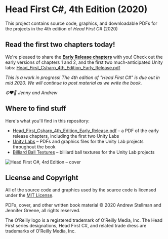 # Head First C#, 4th Edition (2020)
This project contains source code, graphics, and downloadable PDFs for the projects in the 4th edition of *Head First C#* (2020)

## Read the first two chapters today!

We're pleased to share the **[Early Release chapters](EarlyRelease/Head_First_Csharp_4th_Edition_Early_Release.pdf)** with you! Check out the early versions of chapters 1 and 2, and the first two much-anticipated Unity labs: [Head_First_Csharp_4th_Edition_Early_Release.pdf](EarlyRelease/Head_First_Csharp_4th_Edition_Early_Release.pdf)

_This is a work in progress! The 4th edition of "Head First C#" is due out in mid 2020. We will continue to post material as we write the book._

_☮️♥️👾 Jenny and Andrew_

## Where to find stuff

Here's what you'll find in this repository:
* [Head_First_Csharp_4th_Edition_Early_Release.pdf](EarlyRelease/Head_First_Csharp_4th_Edition_Early_Release.pdf) – a PDF of the early release chapters, including the first two Unity Labs
* [Unity Labs](Unity%20Labs) – PDFs and graphics files for the Unity Lab projects throughout the book
* [Billiard Ball Textures](Unity%20Labs/Billiard_Balls) – billiard ball textures for the Unity Lab projects

![Head First C#, 4rd Edition – cover](https://github.com/head-first-csharp/fourth-edition/raw/master/Head_First_C%23_4e_cover.png)

## License and Copyright

All of the source code and graphics used by the source code is licensed under the [MIT License](https://github.com/head-first-csharp/fourth-edition/blob/master/LICENSE).

PDFs, cover, and other written book material © 2020 Andrew Stellman and Jennifer Greene, all rights reserved.

The O’Reilly logo is a registered trademark of O’Reilly Media, Inc. The Head First series designations, Head First C#, and related trade dress are trademarks of O’Reilly Media, Inc.
